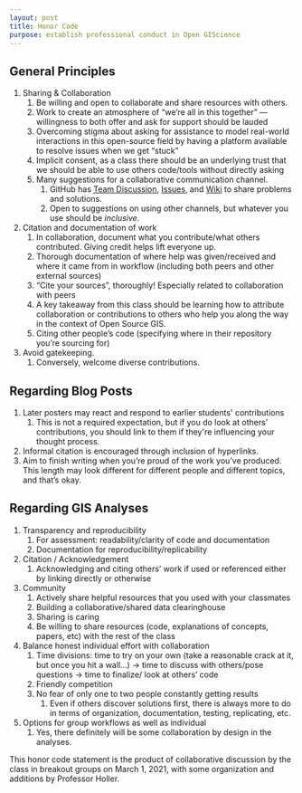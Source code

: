 ```yaml
---
layout: post
title: Honor Code
purpose: establish professional conduct in Open GIScience
---
```


## General Principles

1. Sharing & Collaboration
   1. Be willing and open to collaborate and share resources with others.
   1. Work to create an atmosphere of “we’re all in this together” — willingness to both offer and ask for support should be lauded
   1. Overcoming stigma about asking for assistance to model real-world interactions in this open-source field by having a platform available to resolve issues when we get “stuck”
   1. Implicit consent, as a class there should be an underlying trust that we should be able to use others code/tools without directly asking
   1. Many suggestions for a collaborative communication channel.
      1. GitHub has [Team Discussion](https://github.com/orgs/GIS4DEV/teams/spring2021/discussions), [Issues](https://github.com/GIS4DEV/GIS4DEV.github.io/issues), and [Wiki](https://github.com/GIS4DEV/GIS4DEV.github.io/wiki) to share problems and solutions.
      1. Open to suggestions on using other channels, but whatever you use should be *inclusive*.
1. Citation and documentation of work
   1. In collaboration, document what you contribute/what others contributed. Giving credit helps lift everyone up.
   1. Thorough documentation of where help was given/received and where it came from in workflow (including both peers and other external sources)
   1. “Cite your sources”, thoroughly! Especially related to collaboration with peers
   1. A key takeaway from this class should be learning how to attribute collaboration or contributions to others who help you along the way in the context of Open Source GIS.
   1. Citing other people’s code (specifying where in their repository you’re sourcing for)
1. Avoid gatekeeping.
   1. Conversely, welcome diverse contributions.

## Regarding Blog Posts

1. Later posters may react and respond to earlier students' contributions
   1. This is not a required expectation, but if you do look at others' contributions, you should link to them if they're influencing your thought process.
1. Informal citation is encouraged through inclusion of hyperlinks.
1. Aim to finish writing when you’re proud of the work you’ve produced. This length may look different for different people and different topics, and that’s okay.

## Regarding GIS Analyses

1. Transparency and reproducibility
   1. For assessment: readability/clarity of code and documentation
   1. Documentation for reproducibility/replicability
1. Citation / Acknowledgement
   1. Acknowledging and citing others’ work if used or referenced either by linking directly or otherwise
1. Community
   1. Actively share helpful resources that you used with your classmates 
   1. Building a collaborative/shared data clearinghouse
   1. Sharing is caring
   1. Be willing to share resources (code, explanations of concepts, papers, etc) with the rest of the class
1. Balance honest individual effort with collaboration
   1. Time divisions: time to try on your own (take a reasonable crack at it, but once you hit a wall…) → time to discuss with others/pose questions → time to finalize/ look at others’ code
   1. Friendly competition
   1. No fear of only one to two people constantly getting results
      1. Even if others discover solutions first, there is always more to do in terms of organization, documentation, testing, replicating, etc.
1. Options for group workflows as well as individual
   1. Yes, there definitely will be some collaboration by design in the analyses.
  
This honor code statement is the product of collaborative discussion by the class in breakout groups on March 1, 2021, with some organization and additions by Professor Holler.




